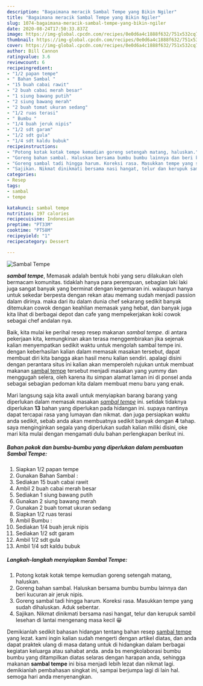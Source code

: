 ```yaml
---
description: "Bagaimana meracik Sambal Tempe yang Bikin Ngiler"
title: "Bagaimana meracik Sambal Tempe yang Bikin Ngiler"
slug: 1074-bagaimana-meracik-sambal-tempe-yang-bikin-ngiler
date: 2020-08-24T17:50:33.837Z
image: https://img-global.cpcdn.com/recipes/0e0d6a4c1888f632/751x532cq70/sambal-tempe-foto-resep-utama.jpg
thumbnail: https://img-global.cpcdn.com/recipes/0e0d6a4c1888f632/751x532cq70/sambal-tempe-foto-resep-utama.jpg
cover: https://img-global.cpcdn.com/recipes/0e0d6a4c1888f632/751x532cq70/sambal-tempe-foto-resep-utama.jpg
author: Bill Cannon
ratingvalue: 3.6
reviewcount: 6
recipeingredient:
- "1/2 papan tempe"
- " Bahan Sambal "
- "15 buah cabai rawit"
- "2 buah cabai merah besar"
- "1 siung bawang putih"
- "2 siung bawang merah"
- "2 buah tomat ukuran sedang"
- "1/2 ruas terasi"
- " Bumbu "
- "1/4 buah jeruk nipis"
- "1/2 sdt garam"
- "1/2 sdt gula"
- "1/4 sdt kaldu bubuk"
recipeinstructions:
- "Potong kotak kotak tempe kemudian goreng setengah matang, haluskan."
- "Goreng bahan sambal. Haluskan bersama bumbu bumbu lainnya dan beri kucuran air jeruk nipis."
- "Goreng sambal tadi hingga harum. Koreksi rasa. Masukkan tempe yang sudah dihaluskan. Aduk sebentar."
- "Sajikan. Nikmat dinikmati bersama nasi hangat, telur dan kerupuk sambil lesehan di lantai mengenang masa kecil 😀"
categories:
- Resep
tags:
- sambal
- tempe

katakunci: sambal tempe 
nutrition: 197 calories
recipecuisine: Indonesian
preptime: "PT33M"
cooktime: "PT58M"
recipeyield: "1"
recipecategory: Dessert

---
```



![Sambal Tempe](https://img-global.cpcdn.com/recipes/0e0d6a4c1888f632/751x532cq70/sambal-tempe-foto-resep-utama.jpg)

<b><i>sambal tempe</i></b>, Memasak adalah bentuk hobi yang seru dilakukan oleh bermacam komunitas. tidaklah hanya para perempuan, sebagian laki laki juga sangat banyak yang berminat dengan kegemaran ini. walaupun hanya untuk sekedar berpesta dengan rekan atau memang sudah menjadi passion dalam dirinya. maka dari itu dalam dunia chef sekarang sedikit banyak ditemukan cowok dengan keahlian memasak yang hebat, dan banyak juga kita lihat di berbagai depot dan cafe yang mempekerjakan koki cowok sebagai chef andalan nya.

Baik, kita mulai ke perihal resep resep makanan <i>sambal tempe</i>. di antara pekerjaan kita, kemungkinan akan terasa menggembirakan jika sejenak kalian menyempatkan sedikit waktu untuk mengolah sambal tempe ini. dengan keberhasilan kalian dalam memasak masakan tersebut, dapat membuat diri kita bangga akan hasil menu kalian sendiri. apalagi disini dengan perantara situs ini kalian akan memperoleh rujukan untuk membuat makanan <u>sambal tempe</u> tersebut menjadi masakan yang yummy dan menggugah selera, oleh karena itu simpan alamat laman ini di ponsel anda sebagai sebagian pedoman kita dalam membuat menu baru yang enak.




Mari langsung saja kita awali untuk menyiapkan barang barang yang diperlukan dalam memasak masakan <u><i>sambal tempe</i></u> ini. setidak tidaknya diperlukan <b>13</b> bahan yang diperlukan pada hidangan ini. supaya nantinya dapat tercapai rasa yang lumayan dan nikmat. dan juga persiapkan waktu anda sedikit, sebab anda akan membuatnya sedikit banyak dengan <b>4</b> tahap. saya menginginkan segala yang diperlukan sudah kalian miliki disini, oke mari kita mulai dengan mengamati dulu bahan perlengkapan berikut ini.

<!--inarticleads1-->

##### Bahan pokok dan bumbu-bumbu yang diperlukan dalam pembuatan Sambal Tempe:

1. Siapkan 1/2 papan tempe
1. Gunakan  Bahan Sambal :
1. Sediakan 15 buah cabai rawit
1. Ambil 2 buah cabai merah besar
1. Sediakan 1 siung bawang putih
1. Gunakan 2 siung bawang merah
1. Gunakan 2 buah tomat ukuran sedang
1. Siapkan 1/2 ruas terasi
1. Ambil  Bumbu :
1. Sediakan 1/4 buah jeruk nipis
1. Sediakan 1/2 sdt garam
1. Ambil 1/2 sdt gula
1. Ambil 1/4 sdt kaldu bubuk




<!--inarticleads2-->

##### Langkah-langkah menyiapkan Sambal Tempe:

1. Potong kotak kotak tempe kemudian goreng setengah matang, haluskan.
1. Goreng bahan sambal. Haluskan bersama bumbu bumbu lainnya dan beri kucuran air jeruk nipis.
1. Goreng sambal tadi hingga harum. Koreksi rasa. Masukkan tempe yang sudah dihaluskan. Aduk sebentar.
1. Sajikan. Nikmat dinikmati bersama nasi hangat, telur dan kerupuk sambil lesehan di lantai mengenang masa kecil 😀




Demikianlah sedikit bahasan hidangan tentang bahan resep <u>sambal tempe</u> yang lezat. kami ingin kalian sudah mengerti dengan artikel diatas, dan anda dapat praktek ulang di masa datang untuk di hidangkan dalam berbagai kegiatan keluarga atau sahabat anda. anda bs mengkolaborasi bumbu bumbu yang ditampilkan diatas selaras dengan harapan anda, sehingga makanan <b>sambal tempe</b> ini bisa menjadi lebih lezat dan nikmat lagi. demikianlah pembahasan singkat ini, sampai berjumpa lagi di lain hal. semoga hari anda menyenangkan.
